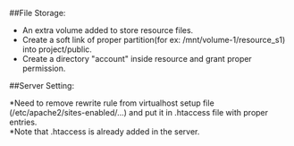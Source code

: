 ##File Storage:

* An extra volume added to store resource files.
* Create a soft link of proper partition(for ex: /mnt/volume-1/resource_s1) into project/public.
* Create a directory "account" inside resource and grant proper permission.


##Server Setting:

*Need to remove rewrite rule from virtualhost setup file (/etc/apache2/sites-enabled/...) and put it in .htaccess file with   proper entries.  
*Note that .htaccess is already added in the server.
